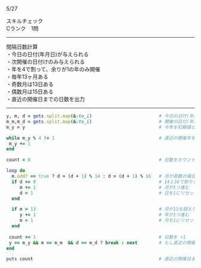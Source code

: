 5/27
 
スキルチェック  
Cランク　1問  
 
-------------------------------------------
間隔日数計算  
・今日の日付(年月日)が与えられる  
・次開催の日付けのみ与えられる  
・年を4で割って、余りが1の年のみ開催    
・毎年13ヶ月ある  
・奇数月は13日ある  
・偶数月は15日ある  
・直近の開催日までの日数を出力  

-------------------------------------------
 
```ruby
y, m, d = gets.split.map(&:to_i)                         # 今日の日付(年月日)を取得
m_m,m_d = gets.split.map(&:to_i)                         # 開催の日付(年月日)を取得
m_y = y                                                  # 今年を初期値として設定

while m_y % 4 != 1                                       # 直近の開催年を算出
 m_y += 1
end

count = 0                                                # 日数をカウント

loop do
  m.odd? == true ? d = (d + 1) % 14 : d = (d + 1) % 16   # 月が奇数の場合、日を14で割る、偶数の場合、日を16で割る
  if d == 0                                              # 14と16で割りきれた場合、
     m += 1                                              # 月が1つ進む
     d = 1                                               # 日を1にリセット
  end

  if m > 13                                              # 月が13を超えた場合
     y += 1                                              # 年が1つ進む
     m = 1                                               # 月を1にリセット
  end
 
 count += 1                                              # 日数を +1
 y == m_y && m == m_m  && d == m_d ? break : next        # もし直近の開催年月日と一致した場合、処理を終了
end

puts count                                               # 直近の開催日までの日数を出力

```
